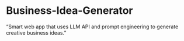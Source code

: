 # Business-Idea-Generator
“Smart web app that uses LLM API and prompt engineering to generate creative business ideas.”
